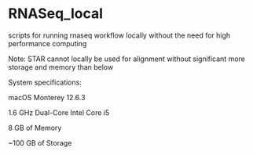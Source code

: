 # RNASeq_local
scripts for running rnaseq workflow locally without the need for high performance computing



Note: STAR cannot locally be used for alignment without significant more storage and memory than below



System specifications:

macOS Monterey 12.6.3

1.6 GHz Dual-Core Intel Core i5

8 GB of Memory

~100 GB of Storage
